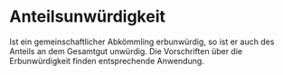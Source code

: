 # Anteilsunwürdigkeit

Ist ein gemeinschaftlicher Abkömmling erbunwürdig, so ist er auch des Anteils an dem Gesamtgut unwürdig. Die Vorschriften über die Erbunwürdigkeit finden entsprechende Anwendung.